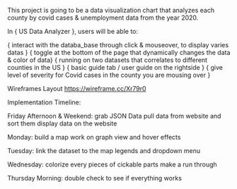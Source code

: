 This project is going to be a data visualization chart that analyzes each county by covid cases & unemployment data from the year 2020.

In { US Data Analyzer }, users will be able to:

{ interact with the databa_base through click & mouseover, to display varies datas }
{ toggle at the bottom of the page that dynamically changes the data & color of data}
{ running on two datasets that correlates to different counties in the US }
{ basic guide tab / user guide on the rightside  }
{ give level of severity for Covid cases in the county you are mousing over }

Wireframes Layout
https://wireframe.cc/Xr79r0

Implementation Timeline:

Friday Afternoon & Weekend:
grab JSON Data
pull data from website and sort them
display data on the website


Monday:
build a map
work on graph view and hover effects

Tuesday:
link the dataset to the map
legends and dropdown menu

Wednesday:
colorize every pieces of cickable parts
make a run through

Thursday Morning:
double check to see if everything works
